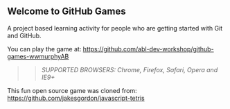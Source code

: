 ## Welcome to GitHub Games

A project based learning activity for people who are getting started with Git and GitHub.

You can play the game at: https://github.com/abl-dev-workshop/github-games-wwmurphyAB

>> _*SUPPORTED BROWSERS*: Chrome, Firefox, Safari, Opera and IE9+_

This fun open source game was cloned from: https://github.com/jakesgordon/javascript-tetris

